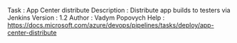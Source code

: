 Task         : App Center distribute
Description  : Distribute app builds to testers via Jenkins
Version      : 1.2
Author       : Vadym Popovych
Help         : https://docs.microsoft.com/azure/devops/pipelines/tasks/deploy/app-center-distribute
